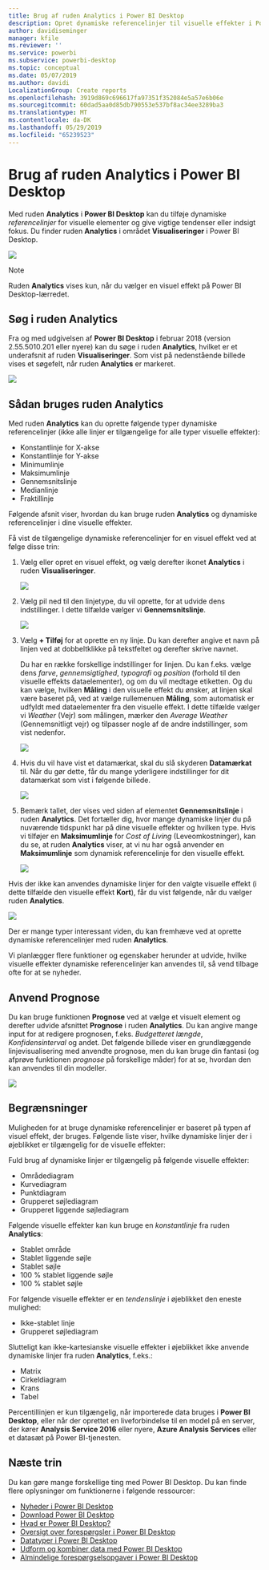 ```yaml
---
title: Brug af ruden Analytics i Power BI Desktop
description: Opret dynamiske referencelinjer til visuelle effekter i Power BI Desktop
author: davidiseminger
manager: kfile
ms.reviewer: ''
ms.service: powerbi
ms.subservice: powerbi-desktop
ms.topic: conceptual
ms.date: 05/07/2019
ms.author: davidi
LocalizationGroup: Create reports
ms.openlocfilehash: 3919d869c696617fa97351f352084e5a57e6b06e
ms.sourcegitcommit: 60dad5aa0d85db790553e537bf8ac34ee3289ba3
ms.translationtype: MT
ms.contentlocale: da-DK
ms.lasthandoff: 05/29/2019
ms.locfileid: "65239523"
---
```

# <a name="using-the-analytics-pane-in-power-bi-desktop"></a>Brug af ruden Analytics i Power BI Desktop
Med ruden **Analytics** i **Power BI Desktop** kan du tilføje dynamiske *referencelinjer* for visuelle elementer og give vigtige tendenser eller indsigt fokus. Du finder ruden **Analytics** i området **Visualiseringer** i Power BI Desktop.

![](media/desktop-analytics-pane/analytics-pane_1.png)

> [!NOTE]
> Ruden **Analytics** vises kun, når du vælger en visuel effekt på Power BI Desktop-lærredet.

## <a name="search-within-the-analytics-pane"></a>Søg i ruden Analytics
Fra og med udgivelsen af **Power BI Desktop** i februar 2018 (version 2.55.5010.201 eller nyere) kan du søge i ruden **Analytics**, hvilket er et underafsnit af ruden **Visualiseringer**. Som vist på nedenstående billede vises et søgefelt, når ruden **Analytics** er markeret.

![](media/desktop-analytics-pane/analytics-pane_1b.png)

## <a name="using-the-analytics-pane"></a>Sådan bruges ruden Analytics
Med ruden **Analytics** kan du oprette følgende typer dynamiske referencelinjer (ikke alle linjer er tilgængelige for alle typer visuelle effekter):

* Konstantlinje for X-akse
* Konstantlinje for Y-akse
* Minimumlinje
* Maksimumlinje
* Gennemsnitslinje
* Medianlinje
* Fraktillinje

Følgende afsnit viser, hvordan du kan bruge ruden **Analytics** og dynamiske referencelinjer i dine visuelle effekter.

Få vist de tilgængelige dynamiske referencelinjer for en visuel effekt ved at følge disse trin:

1. Vælg eller opret en visuel effekt, og vælg derefter ikonet **Analytics** i ruden **Visualiseringer**.
   
   ![](media/desktop-analytics-pane/analytics-pane_2.png)
2. Vælg pil ned til den linjetype, du vil oprette, for at udvide dens indstillinger. I dette tilfælde vælger vi **Gennemsnitslinje**.
   
   ![](media/desktop-analytics-pane/analytics-pane_3.png)
3. Vælg **+ Tilføj** for at oprette en ny linje. Du kan derefter angive et navn på linjen ved at dobbeltklikke på tekstfeltet og derefter skrive navnet.
   
   Du har en række forskellige indstillinger for linjen. Du kan f.eks. vælge dens *farve*, *gennemsigtighed*, *typografi* og *position* (forhold til den visuelle effekts dataelementer), og om du vil medtage etiketten. Og du kan vælge, hvilken **Måling** i den visuelle effekt du ønsker, at linjen skal være baseret på, ved at vælge rullemenuen **Måling**, som automatisk er udfyldt med dataelementer fra den visuelle effekt. I dette tilfælde vælger vi *Weather* (Vejr) som målingen, mærker den *Average Weather* (Gennemsnitligt vejr) og tilpasser nogle af de andre indstillinger, som vist nedenfor.
   
   ![](media/desktop-analytics-pane/analytics-pane_4.png)
4. Hvis du vil have vist et datamærkat, skal du slå skyderen **Datamærkat** til. Når du gør dette, får du mange yderligere indstillinger for dit datamærkat som vist i følgende billede.
   
   ![](media/desktop-analytics-pane/analytics-pane_5.png)
5. Bemærk tallet, der vises ved siden af elementet **Gennemsnitslinje** i ruden **Analytics**. Det fortæller dig, hvor mange dynamiske linjer du på nuværende tidspunkt har på dine visuelle effekter og hvilken type. Hvis vi tilføjer en **Maksimumlinje** for *Cost of Living* (Leveomkostninger), kan du se, at ruden **Analytics** viser, at vi nu har også anvender en **Maksimumlinje** som dynamisk referencelinje for den visuelle effekt.
   
   ![](media/desktop-analytics-pane/analytics-pane_6.png)

Hvis der ikke kan anvendes dynamiske linjer for den valgte visuelle effekt (i dette tilfælde den visuelle effekt **Kort**), får du vist følgende, når du vælger ruden **Analytics**.

![](media/desktop-analytics-pane/analytics-pane_7.png)

Der er mange typer interessant viden, du kan fremhæve ved at oprette dynamiske referencelinjer med ruden **Analytics**.

Vi planlægger flere funktioner og egenskaber herunder at udvide, hvilke visuelle effekter dynamiske referencelinjer kan anvendes til, så vend tilbage ofte for at se nyheder.

## <a name="apply-forecasting"></a>Anvend Prognose
Du kan bruge funktionen **Prognose** ved at vælge et visuelt element og derefter udvide afsnittet **Prognose** i ruden **Analytics**. Du kan angive mange input for at redigere prognosen, f.eks. *Budgetteret længde*, *Konfidensinterval* og andet. Det følgende billede viser en grundlæggende linjevisualisering med anvendte prognose, men du kan bruge din fantasi (og afprøve funktionen *prognose* på forskellige måder) for at se, hvordan den kan anvendes til din modeller.

![](media/desktop-analytics-pane/analytics-pane_8.png)

## <a name="limitations"></a>Begrænsninger
Muligheden for at bruge dynamiske referencelinjer er baseret på typen af visuel effekt, der bruges. Følgende liste viser, hvilke dynamiske linjer der i øjeblikket er tilgængelig for de visuelle effekter:

Fuld brug af dynamiske linjer er tilgængelig på følgende visuelle effekter:

* Områdediagram
* Kurvediagram
* Punktdiagram
* Grupperet søjlediagram
* Grupperet liggende søjlediagram

Følgende visuelle effekter kan kun bruge en *konstantlinje* fra ruden **Analytics**:

* Stablet område
* Stablet liggende søjle
* Stablet søjle
* 100 % stablet liggende søjle
* 100 % stablet søjle

For følgende visuelle effekter er en *tendenslinje* i øjeblikket den eneste mulighed:

* Ikke-stablet linje
* Grupperet søjlediagram

Slutteligt kan ikke-kartesianske visuelle effekter i øjeblikket ikke anvende dynamiske linjer fra ruden **Analytics**, f.eks.:

* Matrix
* Cirkeldiagram
* Krans
* Tabel

Percentillinjen er kun tilgængelig, når importerede data bruges i **Power BI Desktop**, eller når der oprettet en liveforbindelse til en model på en server, der kører **Analysis Service 2016** eller nyere, **Azure Analysis Services** eller et datasæt på Power BI-tjenesten. 

## <a name="next-steps"></a>Næste trin
Du kan gøre mange forskellige ting med Power BI Desktop. Du kan finde flere oplysninger om funktionerne i følgende ressourcer:

* [Nyheder i Power BI Desktop](desktop-latest-update.md)
* [Download Power BI Desktop](desktop-get-the-desktop.md)
* [Hvad er Power BI Desktop?](desktop-what-is-desktop.md)
* [Oversigt over forespørgsler i Power BI Desktop](desktop-query-overview.md)
* [Datatyper i Power BI Desktop](desktop-data-types.md)
* [Udform og kombiner data med Power BI Desktop](desktop-shape-and-combine-data.md)
* [Almindelige forespørgselsopgaver i Power BI Desktop](desktop-common-query-tasks.md)    

